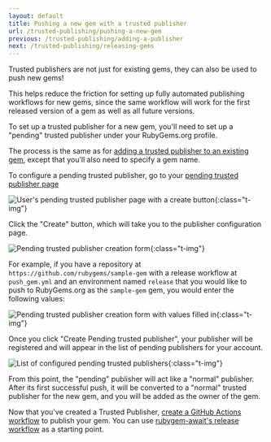 ```yaml
---
layout: default
title: Pushing a new gem with a trusted publisher
url: /trusted-publishing/pushing-a-new-gem
previous: /trusted-publishing/adding-a-publisher
next: /trusted-publishing/releasing-gems
---
```


Trusted publishers are not just for existing gems, they can also be used to push new gems!

This helps reduce the friction for setting up fully automated publishing workflows for new gems,
since the same workflow will work for the first released version of a gem as well as all future versions.

To set up a trusted publisher for a new gem, you'll need to set up a "pending" trusted publisher
under your RubyGems.org profile.

The process is the same as for [adding a trusted publisher to an existing gem](/trusted-publishing/adding-a-publisher),
except that you'll also need to specify a gem name.

To configure a pending trusted publisher, go to your [pending trusted publisher page](https://rubygems.org/profile/oidc/pending_trusted_publishers)

![User's pending trusted publisher page with a create button](/images/trusted-publishing/pending-trusted-publisher-create.png){:class="t-img"}

Click the "Create" button, which will take you to the publisher configuration page.

![Pending trusted publisher creation form](/images/trusted-publishing/pending-trusted-publisher-form.png){:class="t-img"}

For example, if you have a repository at `https://github.com/rubygems/sample-gem` with a release workflow at `push_gem.yml` and an environment named `release` that you would like to push to RubyGems.org as the `sample-gem` gem, you would enter the following values:

![Pending trusted publisher creation form with values filled in](/images/trusted-publishing/pending-trusted-publisher-form-filled.png){:class="t-img"}

Once you click "Create Pending trusted publisher", your publisher will be registered and will appear in the list of pending publishers for your account.

![List of configured pending trusted publishers](/images/trusted-publishing/pending-trusted-publishers-index.png){:class="t-img"}

From this point, the "pending" publisher will act like a "normal" publisher.
After its first successful push, it will be converted to a "normal" trusted publisher for the new gem,
and you will be added as the owner of the gem.

Now that you've created a Trusted Publisher, [create a GitHub Actions workflow](/trusted-publishing/releasing-gems) to publish your gem.
You can use [rubygem-await's release workflow](https://github.com/segiddins/rubygems-await/blob/main/.github/workflows/push_gem.yml) as a starting point.
